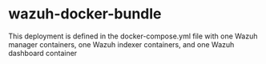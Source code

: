 # wazuh-docker-bundle
This deployment is defined in the docker-compose.yml file with one Wazuh manager containers, one Wazuh indexer containers, and one Wazuh dashboard container
